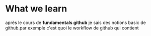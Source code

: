 # What we learn
  après le cours de **fundamentals github** je sais des notions basic de github.par exemple c'est quoi le workflow de github qui contient 
